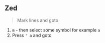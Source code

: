 ## Zed

> Mark lines and goto

1) `m` - then select some symbol for example `a`
2) Press `' a` and goto

